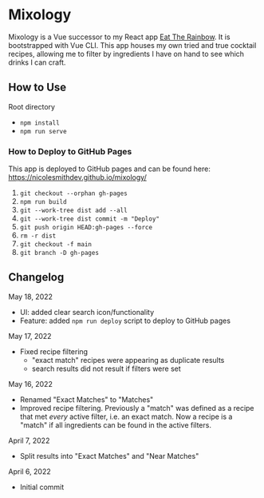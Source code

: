 # Mixology

Mixology is a Vue successor to my React app [Eat The Rainbow](https://github.com/nicolesmithdev/eat-the-rainbow). It is bootstrapped with Vue CLI. This app houses my own tried and true cocktail recipes, allowing me to filter by ingredients I have on hand to see which drinks I can craft.

## How to Use

Root directory

-   `npm install`
-   `npm run serve`

### How to Deploy to GitHub Pages

This app is deployed to GitHub pages and can be found here: https://nicolesmithdev.github.io/mixology/

1. `git checkout --orphan gh-pages`
2. `npm run build`
3. `git --work-tree dist add --all`
4. `git --work-tree dist commit -m "Deploy"`
5. `git push origin HEAD:gh-pages --force`
6. `rm -r dist`
7. `git checkout -f main`
8. `git branch -D gh-pages`

## Changelog

May 18, 2022

-   UI: added clear search icon/functionality
-   Feature: added `npm run deploy` script to deploy to GitHub pages

May 17, 2022

-   Fixed recipe filtering
    -   "exact match" recipes were appearing as duplicate results
    -   search results did not result if filters were set

May 16, 2022

-   Renamed "Exact Matches" to "Matches"
-   Improved recipe filtering. Previously a "match" was defined as a recipe that met _every_ active filter, i.e. an exact match. Now a recipe is a "match" if all ingredients can be found in the active filters.

April 7, 2022

-   Split results into "Exact Matches" and "Near Matches"

April 6, 2022

-   Initial commit
